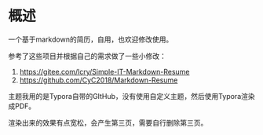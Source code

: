 # 概述

一个基于markdown的简历，自用，也欢迎修改使用。

参考了这些项目并根据自己的需求做了一些小修改：

1. <https://gitee.com/lcry/Simple-IT-Markdown-Resume>
2. https://github.com/CyC2018/Markdown-Resume

主题我用的是Typora自带的GItHub，没有使用自定义主题，然后使用Typora渲染成PDF。

渲染出来的效果有点宽松，会产生第三页，需要自行删除第三页。
